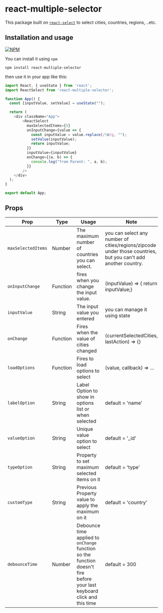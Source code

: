 # react-multiple-selector

This package built on [`react-select`](https://www.npmjs.com/package/react-select) to select cities, countries, regions, ..etc.

## Installation and usage

[![NPM](https://nodei.co/npm/react-multiple-selector.png)](https://nodei.co/npm/react-multiple-selector/)

You can install it using `npm`

`npm install react-multiple-selector`

then use it in your app like this: 

```js
import React, { useState } from 'react';
import ReactSelect from 'react-multiple-selector';

function App() {
  const [inputValue, setValue] = useState("");

  return (
    <div className="App">
        <ReactSelect
          maxSelectedItems={5}
          onInputChange={value => {
            const inputValue = value.replace(/\W/g, "");
            setValue(inputValue);
            return inputValue;
          }}
          inputValue={inputValue}
          onChange={(a, b) => {
            console.log("from Parent: ", a, b);
          }}
        />
    </div>
  );
}

export default App;
```

## Props

Prop | Type | Usage | Note
------------ | ------------- | ------------- | ------------------------------------------
`maxSelectedItems` | Number | The maximum number of countries you can select. | you can select any number of cities/regions/zipcode under those countries, but you can't add another country.
`onInputChange` | Function | fires when you change the input value. | (inputValue) => { return inputValue;}
`inputValue` | String | The input value you entered | you can manage it using state
`onChange` | Function | Fires when the value of cities changed | (currentSelectedCities, lastAction) => {}
`loadOptions` | Function | Fires to load options to select | (value, callback) => ...
`labelOption` | String | Label Option to show in options list or when selected | default = 'name'
`valueOption` | String | Unique value option to select | default = '_id'
`typeOption` | String | Property to set maximum selected items on it | default = 'type'
`customType` | String | Previous Property value to apply the maximum on it | default = 'country' 
`debounceTime` | Number | Debounce time applied to `onChange` function so the function doesn't fire before your last keyboard click and this time | default = 300

